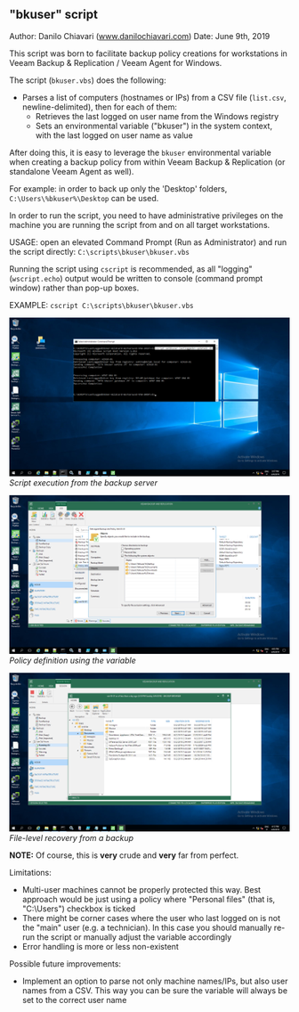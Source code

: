 "bkuser" script
---------------

Author: Danilo Chiavari (www.danilochiavari.com)
Date:   June 9th, 2019

This script was born to facilitate backup policy creations for workstations in Veeam Backup & Replication / Veeam Agent for Windows.

The script (`bkuser.vbs`) does the following:

  -  Parses a list of computers (hostnames or IPs) from a CSV file (`list.csv`, newline-delimited), then for each of them:
  	  -  Retrieves the last logged on user name from the Windows registry
	  -  Sets an environmental variable ("bkuser") in the system context, with the last logged on user name as value

After doing this, it is easy to leverage the `bkuser` environmental variable when creating a backup policy from within Veeam Backup & Replication (or standalone Veeam Agent as well).

For example: in order to back up only the 'Desktop' folders, `C:\Users\%bkuser%\Desktop` can be used.

In order to run the script, you need to have administrative privileges on the machine you are running the script from and on all target workstations.

USAGE: open an elevated Command Prompt (Run as Administrator) and run the script directly: `C:\scripts\bkuser\bkuser.vbs`

Running the script using `cscript` is recommended, as all "logging" (`wscript.echo`) output would be written to console (command prompt window) rather than pop-up boxes.

EXAMPLE: `cscript C:\scripts\bkuser\bkuser.vbs`

![script execution from the backup server](bkuser-script-vbr95.png)
_Script execution from the backup server_

![policy definition using the variable](bkuser-policy-objects-vbr95.png)
_Policy definition using the variable_

![file-level recovery from a backup](bkuser-FLR-win10-01.png)
_File-level recovery from a backup_

__NOTE:__ Of course, this is __very__ crude and __very__ far from perfect. 

Limitations:
- Multi-user machines cannot be properly protected this way. Best approach would be just using a policy where "Personal files" (that is, "C:\Users") checkbox is ticked
- There might be corner cases where the user who last logged on is not the "main" user (e.g. a technician). In this case you should manually re-run the script or manually adjust the variable accordingly
- Error handling is more or less non-existent

Possible future improvements:
- Implement an option to parse not only machine names/IPs, but also user names from a CSV. This way you can be sure the variable will always be set to the correct user name
